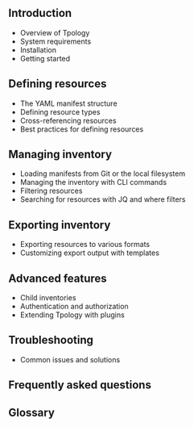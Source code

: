 ## Introduction
 * Overview of Tpology
 * System requirements
 * Installation
* Getting started

## Defining resources
 * The YAML manifest structure
 * Defining resource types
 * Cross-referencing resources
 * Best practices for defining resources

## Managing inventory
 * Loading manifests from Git or the local filesystem
 * Managing the inventory with CLI commands
 * Filtering resources
 * Searching for resources with JQ and where filters

## Exporting inventory
 * Exporting resources to various formats
 * Customizing export output with templates

## Advanced features
 * Child inventories
 * Authentication and authorization
 * Extending Tpology with plugins

## Troubleshooting
 *  Common issues and solutions

## Frequently asked questions

## Glossary
